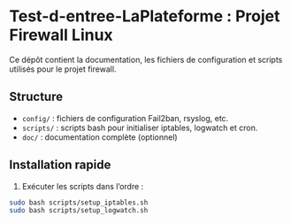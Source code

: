# Test-d-entree-LaPlateforme : Projet Firewall Linux

Ce dépôt contient la documentation, les fichiers de configuration et scripts utilisés pour le projet firewall.

## Structure

- `config/` : fichiers de configuration Fail2ban, rsyslog, etc.
- `scripts/` : scripts bash pour initialiser iptables, logwatch et cron.
- `doc/` : documentation complète (optionnel)

## Installation rapide

1. Exécuter les scripts dans l’ordre :

```bash
sudo bash scripts/setup_iptables.sh
sudo bash scripts/setup_logwatch.sh

